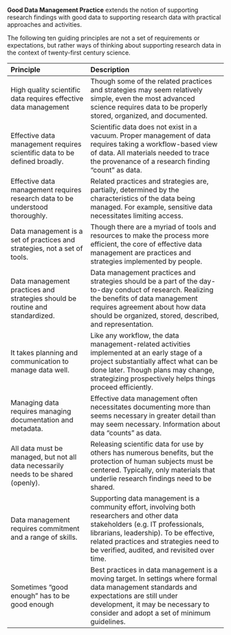 **Good Data Management Practice** extends the notion of supporting research findings with good data to supporting research data with practical approaches and activities.

The following ten guiding principles are not a set of requirements or expectations, but rather ways of thinking about supporting research data in the context of twenty-first century science.

|Principle|Description|
| :---- | :---- |
|High quality scientific data requires effective data management|Though some of the related practices and strategies may seem relatively simple, even the most advanced science requires data to be properly stored, organized, and documented.|
|Effective data management requires scientific data to be defined broadly.|Scientific  data does not exist in a vacuum. Proper management of data requires taking  a workflow-based view of data. All materials needed to trace the provenance of a research finding “count” as data.|
|Effective data management requires research data to be understood thoroughly.|Related practices and strategies are, partially, determined by the characteristics of the data being managed. For example, sensitive data necessitates limiting access.|
|Data management is a set of practices and strategies, not a set of tools.|Though there are a myriad of tools and resources to make the process more efficient, the core of effective data management are practices and strategies implemented by people.|
|Data management practices and strategies should be routine and standardized.|Data management practices and strategies should be a part of the day-to-day conduct of research. Realizing the benefits of data management requires agreement about how data should be organized, stored, described, and representation.|
|It takes planning and communication to manage data well.|Like any workflow, the data management-related activities implemented at an early stage of a project substantially affect what can be done later. Though plans may change, strategizing prospectively helps things proceed efficiently.|
|Managing data requires managing documentation and metadata.|Effective data management often necessitates documenting more than seems necessary in greater detail than may seem necessary. Information about data “counts” as data.|
|All data must be managed, but not all data necessarily needs to be shared (openly).|Releasing scientific data for use by others has numerous benefits, but the protection of human subjects must be centered. Typically, only materials that underlie research findings need to be shared.|
|Data management requires commitment and a range of skills.|Supporting data management is a community effort, involving both researchers and other data stakeholders (e.g. IT professionals, librarians, leadership). To be effective, related practices and strategies need to be verified, audited, and revisited over time.|
|Sometimes “good enough” has to be good enough|Best practices in data management is a moving target. In settings where formal data management standards and expectations are still under development, it may be necessary to consider and adopt a set of minimum guidelines.|
